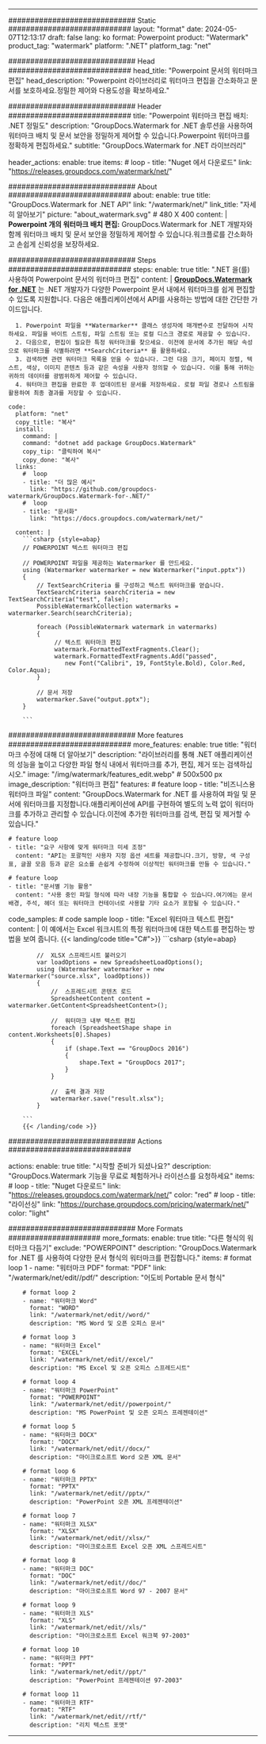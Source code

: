 
---
############################# Static ############################
layout: "format"
date:  2024-05-07T12:13:17
draft: false
lang: ko
format: Powerpoint
product: "Watermark"
product_tag: "watermark"
platform: ".NET"
platform_tag: "net"

############################# Head ############################
head_title: "Powerpoint 문서의 워터마크 편집"
head_description: "Powerpoint 라이브러리로 워터마크 편집을 간소화하고 문서를 보호하세요.정밀한 제어와 다용도성을 확보하세요."

############################# Header ############################
title: "Powerpoint 워터마크 편집 배치: .NET 정밀도" 
description: "GroupDocs.Watermark for .NET 솔루션을 사용하여 워터마크 배치 및 문서 보안을 정밀하게 제어할 수 있습니다.Powerpoint 워터마크를 정확하게 편집하세요."
subtitle: "GroupDocs.Watermark for .NET 라이브러리" 

header_actions:
  enable: true
  items:
    #  loop
    - title: "Nuget 에서 다운로드"
      link: "https://releases.groupdocs.com/watermark/net/"
      
############################# About ############################
about:
    enable: true
    title: "GroupDocs.Watermark for .NET API"
    link: "/watermark/net/"
    link_title: "자세히 알아보기"
    picture: "about_watermark.svg" # 480 X 400
    content: |
       **Powerpoint 개의 워터마크 배치 편집:** GroupDocs.Watermark for .NET 개발자와 함께 워터마크 배치 및 문서 보안을 정밀하게 제어할 수 있습니다.워크플로를 간소화하고 손쉽게 신뢰성을 보장하세요.

############################# Steps ############################
steps:
    enable: true
    title: ".NET 을(를) 사용하여 Powerpoint 문서의 워터마크 편집"
    content: |
      **[GroupDocs.Watermark for .NET](https://products.groupdocs.com/watermark/net/)** 는 .NET 개발자가 다양한 Powerpoint 문서 내에서 워터마크를 쉽게 편집할 수 있도록 지원합니다. 다음은 애플리케이션에서 API를 사용하는 방법에 대한 간단한 가이드입니다.
      
      1. Powerpoint 파일을 **Watermarker** 클래스 생성자에 매개변수로 전달하여 시작하세요. 파일을 바이트 스트림, 파일 스트림 또는 로컬 디스크 경로로 제공할 수 있습니다.
      2. 다음으로, 편집이 필요한 특정 워터마크를 찾으세요. 이전에 문서에 추가된 해당 속성으로 워터마크를 식별하려면 **SearchCriteria** 를 활용하세요.
      3. 검색하면 관련 워터마크 목록을 얻을 수 있습니다. 그런 다음 크기, 페이지 정렬, 텍스트, 색상, 이미지 콘텐츠 등과 같은 속성을 사용자 정의할 수 있습니다. 이를 통해 귀하는 귀하의 데이터를 광범위하게 제어할 수 있습니다.
      4. 워터마크 편집을 완료한 후 업데이트된 문서를 저장하세요. 로컬 파일 경로나 스트림을 활용하여 최종 결과를 저장할 수 있습니다.
   
    code:
      platform: "net"
      copy_title: "복사"
      install:
        command: |
        command: "dotnet add package GroupDocs.Watermark"
        copy_tip: "클릭하여 복사"
        copy_done: "복사"
      links:
        #  loop
        - title: "더 많은 예시"
          link: "https://github.com/groupdocs-watermark/GroupDocs.Watermark-for-.NET/"
        #  loop
        - title: "문서화"
          link: "https://docs.groupdocs.com/watermark/net/"
          
      content: |
        ```csharp {style=abap}
        // POWERPOINT 텍스트 워터마크 편집

        // POWERPOINT 파일을 제공하는 Watermarker 를 만드세요.
        using (Watermarker watermarker = new Watermarker("input.pptx"))
        {
            // TextSearchCriteria 를 구성하고 텍스트 워터마크를 얻습니다.
            TextSearchCriteria searchCriteria = new TextSearchCriteria("test", false);
            PossibleWatermarkCollection watermarks = watermarker.Search(searchCriteria);

            foreach (PossibleWatermark watermark in watermarks)
            {
                 // 텍스트 워터마크 편집
                 watermark.FormattedTextFragments.Clear();
                 watermark.FormattedTextFragments.Add("passed", 
                    new Font("Calibri", 19, FontStyle.Bold), Color.Red, Color.Aqua);
            }

            // 문서 저장
            watermarker.Save("output.pptx");
        }
        
        ```            

############################# More features ############################
more_features:
  enable: true
  title: "워터마크 수정에 대해 더 알아보기"
  description: "라이브러리를 통해 .NET 애플리케이션의 성능을 높이고 다양한 파일 형식 내에서 워터마크를 추가, 편집, 제거 또는 검색하십시오."
  image: "/img/watermark/features_edit.webp" # 500x500 px
  image_description: "워터마크 편집"
  features:
    # feature loop
    - title: "비즈니스용 워터마크 파일"
      content: "GroupDocs.Watermark for .NET 를 사용하여 파일 및 문서에 워터마크를 지정합니다.애플리케이션에 API를 구현하여 별도의 노력 없이 워터마크를 추가하고 관리할 수 있습니다.이전에 추가한 워터마크를 검색, 편집 및 제거할 수 있습니다."

    # feature loop
    - title: "요구 사항에 맞게 워터마크 미세 조정"
      content: "API는 포괄적인 사용자 지정 옵션 세트를 제공합니다.크기, 방향, 색 구성표, 글꼴 모음 등과 같은 요소를 손쉽게 수정하여 이상적인 워터마크를 만들 수 있습니다."

    # feature loop
    - title: "문서별 기능 활용"
      content: "사용 중인 파일 형식에 따라 내장 기능을 통합할 수 있습니다.여기에는 문서 배경, 주석, 헤더 또는 워터마크 컨테이너로 사용할 기타 요소가 포함될 수 있습니다."
      
  code_samples:
    # code sample loop
    - title: "Excel 워터마크 텍스트 편집"
      content: |
        이 예에서는 Excel 워크시트의 특정 워터마크에 대한 텍스트를 편집하는 방법을 보여 줍니다.
        {{< landing/code title="C#">}}
        ```csharp {style=abap}
        
            //  XLSX 스프레드시트 불러오기
            var loadOptions = new SpreadsheetLoadOptions();
            using (Watermarker watermarker = new Watermarker("source.xlsx", loadOptions))
            {
                //  스프레드시트 콘텐츠 로드
                SpreadsheetContent content = watermarker.GetContent<SpreadsheetContent>();

                //  워터마크 내부 텍스트 편집
                foreach (SpreadsheetShape shape in content.Worksheets[0].Shapes)
                {
                    if (shape.Text == "GroupDocs 2016")
                    {
                        shape.Text = "GroupDocs 2017";
                    }
                }

                //  출력 결과 저장
                watermarker.save("result.xlsx");
            }

        ```
        {{< /landing/code >}}


############################# Actions ############################

actions:
  enable: true
  title: "시작할 준비가 되셨나요?"
  description: "GroupDocs.Watermark 기능을 무료로 체험하거나 라이선스를 요청하세요"
  items:
    #  loop
    - title: "Nuget 다운로드"
      link: "https://releases.groupdocs.com/watermark/net/"
      color: "red"
        #  loop
    - title: "라이선싱"
      link: "https://purchase.groupdocs.com/pricing/watermark/net/"
      color: "light"


############################# More Formats #####################
more_formats:
    enable: true
    title: "다른 형식의 워터마크 다듬기"
    exclude: "POWERPOINT"
    description: "GroupDocs.Watermark for .NET 를 사용하여 다양한 문서 형식의 워터마크를 편집합니다."
    items: 
        # format loop 1
        - name: "워터마크 PDF"
          format: "PDF"
          link: "/watermark/net/edit//pdf/"
          description: "어도비 Portable 문서 형식"

        # format loop 2
        - name: "워터마크 Word"
          format: "WORD"
          link: "/watermark/net/edit//word/"
          description: "MS Word 및 오픈 오피스 문서"
          
        # format loop 3
        - name: "워터마크 Excel"
          format: "EXCEL"
          link: "/watermark/net/edit//excel/"
          description: "MS Excel 및 오픈 오피스 스프레드시트"

        # format loop 4
        - name: "워터마크 PowerPoint"
          format: "POWERPOINT"
          link: "/watermark/net/edit//powerpoint/"
          description: "MS PowerPoint 및 오픈 오피스 프레젠테이션"

        # format loop 5
        - name: "워터마크 DOCX"
          format: "DOCX"
          link: "/watermark/net/edit//docx/"
          description: "마이크로소프트 Word 오픈 XML 문서"
          
        # format loop 6
        - name: "워터마크 PPTX"
          format: "PPTX"
          link: "/watermark/net/edit//pptx/"
          description: "PowerPoint 오픈 XML 프레젠테이션"
          
        # format loop 7
        - name: "워터마크 XLSX"
          format: "XLSX"
          link: "/watermark/net/edit//xlsx/"
          description: "마이크로소프트 Excel 오픈 XML 스프레드시트"

        # format loop 8
        - name: "워터마크 DOC"
          format: "DOC"
          link: "/watermark/net/edit//doc/"
          description: "마이크로소프트 Word 97 - 2007 문서"

        # format loop 9
        - name: "워터마크 XLS"
          format: "XLS"
          link: "/watermark/net/edit//xls/"
          description: "마이크로소프트 Excel 워크북 97-2003"

        # format loop 10
        - name: "워터마크 PPT"
          format: "PPT"
          link: "/watermark/net/edit//ppt/"
          description: "PowerPoint 프레젠테이션 97-2003"

        # format loop 11
        - name: "워터마크 RTF"
          format: "RTF"
          link: "/watermark/net/edit//rtf/"
          description: "리치 텍스트 포맷"

---